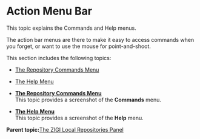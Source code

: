 # Action Menu Bar

This topic explains the Commands and Help menus.

The action bar menus are there to make it easy to access commands when you forget, or want to use the mouse for point-and-shoot.

This section includes the following topics:

-   [The Repository Commands Menu](r_the_repository_commands_menu.md)
-   [The Help Menu](r_the_help_menu_lrp.md)

-   **[The Repository Commands Menu](r_the_repository_commands_menu.md)**  
This topic provides a screenshot of the **Commands** menu.
-   **[The Help Menu](r_the_help_menu_lrp.md)**  
This topic provides a screenshot of the **Help** menu.

**Parent topic:**[The ZIGI Local Repositories Panel](c_the_zigi_local_repositories_panel.md)

